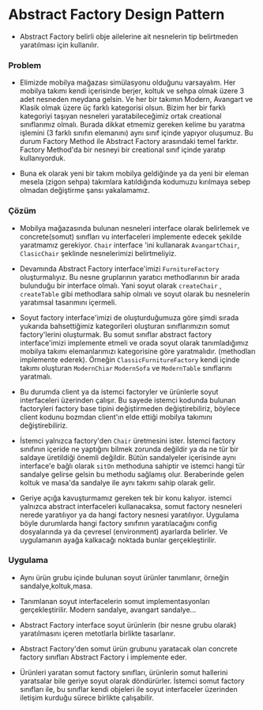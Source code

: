# Abstract Factory Design Pattern

- Abstract Factory belirli obje ailelerine ait nesnelerin tip belirtmeden yaratılması
için kullanılır.
  
### Problem
- Elimizde mobilya mağazası simülasyonu olduğunu varsayalım. Her mobilya takımı
kendi içerisinde berjer, koltuk ve sehpa olmak üzere 3 adet nesneden meydana gelsin.
  Ve her bir takımın Modern, Avangart ve Klasik olmak üzere üç farklı kategorisi olsun.
  Bizim her bir farklı kategoriyi taşıyan nesneleri yaratabileceğimiz ortak 
  creational sınıflarımız olmalı. Burada dikkat etmemiz gereken kelime bu yaratma işlemini
  (3 farklı sınıfın elemanını) aynı sınıf içinde yapıyor oluşumuz. Bu durum Factory Method
  ile Abstract Factory arasındaki temel farktır. Factory Method'da bir nesneyi
  bir creational sınıf içinde yaratıp kullanıyorduk.
  
- Buna ek olarak yeni bir takım mobilya geldiğinde ya da yeni bir eleman mesela (zigon sehpa) 
takımlara katıldığında kodumuzu kırılmaya sebep olmadan değiştirme şansı yakalamamız.
  
### Çözüm
- Mobilya mağazasında bulunan nesneleri interface olarak belirlemek ve concrete(somut) 
sınıfları vu interfaceleri implemente edecek şekilde yaratmamız gerekiyor. `Chair` interface 'ini
  kullanarak `AvangartChair`, `ClasicChair` şeklinde nesnelerimizi belirtmeliyiz.
  
- Devamında Abstract Factory interface'imizi `FurnitureFactory` oluşturmalıyız. Bu nesne gruplarının
yaratıcı methodlarının bir arada bulunduğu bir interface olmalı. Yani soyut olarak
  `createChair` , `createTable` gibi methodlara sahip olmalı ve soyut olarak bu nesnelerin
  yaratımsal tasarımını içermeli. 
  
- Soyut factory interface'imizi de oluşturduğumuza göre şimdi sırada yukarıda bahsettiğimiz
kategorileri oluşturan sınıflarımızın somut factory'lerini oluşturmak. Bu somut sınıflar abstract
  factory interface'imizi implemente etmeli ve orada soyut olarak tanımladığımız mobilya takımı 
  elemanlarımızı kategorisine göre yaratmalıdır. (methodları implemente ederek). Örneğin 
  `ClassicFurnitureFactory` kendi içinde takımı oluşturan `ModernChiar` `ModernSofa` ve `ModernTable`
  sınıflarını yaratmalı. 
  
- Bu durumda client ya da istemci factoryler ve ürünlerle soyut interfaceleri üzerinden çalışır.
Bu sayede istemci kodunda bulunan factoryleri factory base tipini değiştirmeden değiştirebiliriz, böylece
  client kodunu bozmdan client'ın elde ettiği mobilya takımını değiştirebiliriz.
  
- İstemci yalnızca factory'den `Chair` üretmesini ister. İstemci factory sınıfının içeride ne yaptığını
bilmek zorunda değildir ya da ne tür bir saldaye üretildiği önemli değildir. Bütün sandalyeler içerisinde
  aynı interface'e bağlı olarak `sitOn` methoduna sahiptir ve istemci hangi tür sandalye gelirse gelsin
  bu methodu sağlamış olur. Beraberinde gelen koltuk ve masa'da sandalye ile aynı takımı sahip olarak gelir.
  
- Geriye açığa kavuşturmamız gereken tek bir konu kalıyor. istemci yalnızca abstract 
interfaceleri kullanacaksa, somut factory nesneleri nerede yaratılıyor ya da hangi factory
  nesnesi yaratılıyor. Uygulama böyle durumlarda hangi factory sınıfının yaratılacağını
  config dosyalarında ya da çevresel (environment) ayarlarda belirler. Ve uygulamanın
  ayağa kalkacağı noktada bunlar gerçekleştirilir.
  
### Uygulama
- Aynı ürün grubu içinde bulunan soyut ürünler tanımlanır, örneğin sandalye,koltuk,masa.
- Tanımlanan soyut interfacelerin somut implementasyonları gerçekleştirilir. Modern sandalye, avangart sandalye...
- Abstract Factory interface soyut ürünlerin (bir nesne grubu olarak) yaratılmasını içeren metotlarla
birlikte tasarlanır.
  
- Abstract Factory'den somut ürün grubunu yaratacak olan concrete factory sınıfları Abstract Factory i
implemente eder. 
  
- Ürünleri yaratan somut factory sınıfları, ürünlerin somut hallerini yaratsalar bile geriye soyut olarak
döndürürler. İstemci somut factory sınıfları ile, bu sınıflar kendi objeleri ile soyut interfaceler üzerinden
  iletişim kurduğu sürece birlikte çalışabilir.
  